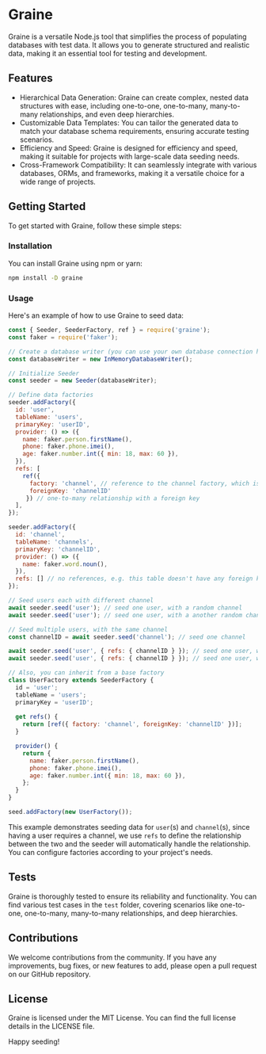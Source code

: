 # Graine
Graine is a versatile Node.js tool that simplifies the process of populating databases with test data. It allows you to generate structured and realistic data, making it an essential tool for testing and development.

## Features
- Hierarchical Data Generation: Graine can create complex, nested data structures with ease, including one-to-one, one-to-many, many-to-many relationships, and even deep hierarchies.
- Customizable Data Templates: You can tailor the generated data to match your database schema requirements, ensuring accurate testing scenarios.
- Efficiency and Speed: Graine is designed for efficiency and speed, making it suitable for projects with large-scale data seeding needs.
- Cross-Framework Compatibility: It can seamlessly integrate with various databases, ORMs, and frameworks, making it a versatile choice for a wide range of projects.

## Getting Started
To get started with Graine, follow these simple steps:

### Installation
You can install Graine using npm or yarn:
```bash
npm install -D graine
```

### Usage
Here's an example of how to use Graine to seed data:
```javascript
const { Seeder, SeederFactory, ref } = require('graine');
const faker = require('faker');

// Create a database writer (you can use your own database connection here)
const databaseWriter = new InMemoryDatabaseWriter();

// Initialize Seeder
const seeder = new Seeder(databaseWriter);

// Define data factories
seeder.addFactory({
  id: 'user',
  tableName: 'users',
  primaryKey: 'userID',
  provider: () => ({
    name: faker.person.firstName(),
    phone: faker.phone.imei(),
    age: faker.number.int({ min: 18, max: 60 }),
  }),
  refs: [
    ref({ 
      factory: 'channel', // reference to the channel factory, which is defined below
      foreignKey: 'channelID'
     }) // one-to-many relationship with a foreign key
  ],
});

seeder.addFactory({
  id: 'channel',
  tableName: 'channels',
  primaryKey: 'channelID',
  provider: () => ({
    name: faker.word.noun(),
  }),
  refs: [] // no references, e.g. this table doesn't have any foreign keys
});

// Seed users each with different channel
await seeder.seed('user'); // seed one user, with a random channel
await seeder.seed('user'); // seed one user, with a another random channel

// Seed multiple users, with the same channel
const channelID = await seeder.seed('channel'); // seed one channel

await seeder.seed('user', { refs: { channelID } }); // seed one user, with the specified channel
await seeder.seed('user', { refs: { channelID } }); // seed one user, with the specified channel

// Also, you can inherit from a base factory
class UserFactory extends SeederFactory {
  id = 'user';
  tableName = 'users';
  primaryKey = 'userID';
  
  get refs() {
    return [ref({ factory: 'channel', foreignKey: 'channelID' })];
  }

  provider() {
    return {
      name: faker.person.firstName(),
      phone: faker.phone.imei(),
      age: faker.number.int({ min: 18, max: 60 }),
    };
  }
}

seed.addFactory(new UserFactory());
```

This example demonstrates seeding data for `user`(s) and `channel`(s), since having a user requires a channel, we use `refs` to define the relationship between the two and the seeder will automatically handle the relationship. You can configure factories according to your project's needs.

## Tests
Graine is thoroughly tested to ensure its reliability and functionality. You can find various test cases in the `test` folder, covering scenarios like one-to-one, one-to-many, many-to-many relationships, and deep hierarchies.

## Contributions
We welcome contributions from the community. If you have any improvements, bug fixes, or new features to add, please open a pull request on our GitHub repository.

## License
Graine is licensed under the MIT License. You can find the full license details in the LICENSE file.

Happy seeding!